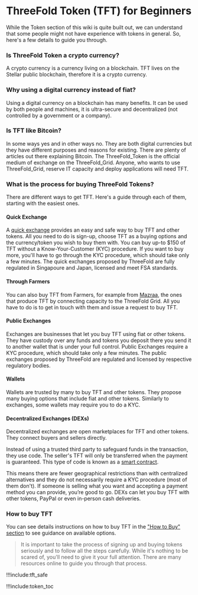 # ThreeFold Token (TFT) for Beginners

While the Token section of this wiki is quite built out, we can understand that some people might not have experience with tokens in general. So, here's a few details to guide you through.

### Is ThreeFold Token a crypto currency?

A crypto currency is a currency living on a blockchain. TFT lives on the Stellar public blockchain, therefore it is a crypto currency. 

### Why using a digital currency instead of fiat?

Using a digital currency on a blockchain has many benefits. It can be used by both people and machines, it is ultra-secure and decentralized (not controlled by a government or a company). 

### Is TFT like Bitcoin?

In some ways yes and in other ways no. They are both digital currencies but they have different purposes and reasons for existing. There are plenty of articles out there explaining Bitcoin. The ThreeFold_Token is the official medium of exchange on the ThreeFold_Grid. Anyone, who wants to use ThreeFold_Grid, reserve IT capacity and deploy applications will need TFT.

### What is the process for buying ThreeFold Tokens?

There are different ways to get TFT. Here's a guide through each of them, starting with the easiest ones. 

#### Quick Exchange

A [quick exchange](tft_liquid_quick_exchange) provides an easy and safe way to buy TFT and other tokens. All you need to do is sign-up, choose TFT as a buying options and the currency/token you wish to buy them with. You can buy up-to $150 of TFT without a Know-Your-Customer (KYC) procedure. If you want to buy more, you'll have to go through the KYC procedure, which should take only a few minutes. The quick exchanges proposed by ThreeFold are fully regulated in Singapoure and Japan, licensed and meet FSA standards.

#### Through Farmers

You can also buy TFT from Farmers, for example from [Mazraa](mazraa), the ones that produce TFT by connecting capacity to the ThreeFold Grid. All you have to do is to get in touch with them and issue a request to buy TFT.

#### Public Exchanges

Exchanges are businesses that let you buy TFT using fiat or other tokens. They have custody over any funds and tokens you deposit there you send it to another wallet that is under your full control. Public Exchanges require a KYC procedure, which should take only a few minutes. The public exchanges proposed by ThreeFold are regulated and licensed by respective regulatory bodies. 

#### Wallets

Wallets are trusted by many to buy TFT and other tokens. They propose many buying options that include fiat and other tokens. Similarly to exchanges, some wallets may require you to do a KYC. 

#### Decentralized Exchanges (DEXs)

Decentralized exchanges are open marketplaces for TFT and other tokens. They connect buyers and sellers directly.

Instead of using a trusted third party to safeguard funds in the transaction, they use code. The seller's TFT will only be transferred when the payment is guaranteed. This type of code is known as a [smart contract](https://www.investopedia.com/terms/s/smart-contracts.asp).

This means there are fewer geographical restrictions than with centralized alternatives and they do not necessarily require a KYC procedure (most of them don't). If someone is selling what you want and accepting a payment method you can provide, you’re good to go. DEXs can let you buy TFT with other tokens, PayPal or even in-person cash deliveries. 

### How to buy TFT

You can see details instructions on how to buy TFT in the ["How to Buy" section](how_to_buy) to see guidance on available options. 

> It is important to take the process of signing up and buying tokens seriously and to follow all the steps carefully. While it's nothing to be scared of, you'll need to give it your full attention. There are many resources online to  guide you through that process.

!!!include:tft_safe

!!!include:token_toc